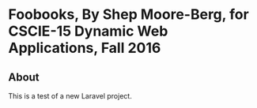 # Foobooks, By Shep Moore-Berg, for CSCIE-15 Dynamic Web Applications, Fall 2016

## About
This is a test of a new Laravel project.